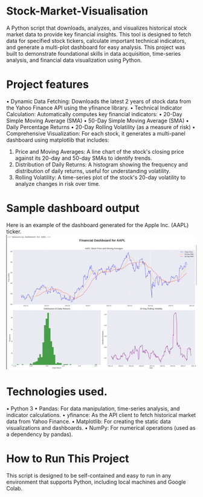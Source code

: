 # Stock-Market-Visualisation
A Python script that downloads, analyzes, and visualizes historical stock market data to provide key financial insights. This tool is designed to fetch data for specified stock tickers, calculate important technical indicators, and generate a multi-plot dashboard for easy analysis.
This project was built to demonstrate foundational skills in data acquisition, time-series analysis, and financial data visualization using Python.

# Project features
• Dynamic Data Fetching: Downloads the latest 2 years of stock data from the Yahoo Finance API using the yfinance library.
• Technical Indicator Calculation: Automatically computes key financial indicators:
• 20-Day Simple Moving Average (SMA)
• 50-Day Simple Moving Average (SMA)
• Daily Percentage Returns
• 20-Day Rolling Volatility (as a measure of risk)
• Comprehensive Visualization: For each stock, it generates a multi-panel dashboard using matplotlib that includes:
1. Price and Moving Averages: A line chart of the stock's closing price against its 20-day and 50-day SMAs to identify trends.
2. Distribution of Daily Returns: A histogram showing the frequency and distribution of daily returns, useful for understanding volatility.
3. Rolling Volatility: A time-series plot of the stock's 20-day volatility to analyze changes in risk over time.

# Sample dashboard output
Here is an example of the dashboard generated for the Apple Inc. (AAPL) ticker.
![AAPL Stock Analysis Dashboard](AAPL_dashboard.jpg)

# Technologies used.
• Python 3
• Pandas: For data manipulation, time-series analysis, and indicator calculations.
• yfinance: As the API client to fetch historical market data from Yahoo Finance.
• Matplotlib: For creating the static data visualizations and dashboards.
• NumPy: For numerical operations (used as a dependency by pandas).

# How to Run This Project
This script is designed to be self-contained and easy to run in any environment that supports Python, including local machines and Google Colab.
